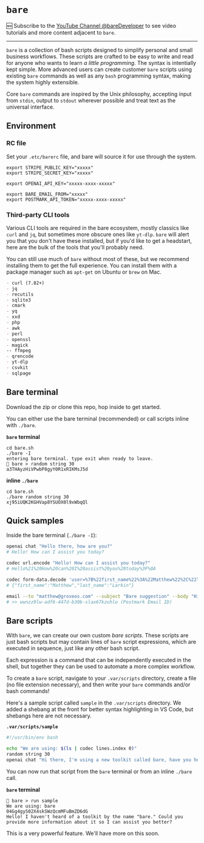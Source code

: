 # `bare`

🆕 Subscribe to the [YouTube Channel @bareDeveloper](https://youtube.com/@bareDeveloper) to see video tutorials and more content adjacent to `bare`.

- - -

`bare` is a collection of bash scripts designed to simplify personal and small business workflows. These scripts are crafted to be easy to write and read for anyone who wants to learn *a little programming*. The syntax is intentially kept simple. More advanced users can create customer `bare` scripts using existing `bare` commands as well as any `bash` programming syntax, making the system highly extensible.

Core `bare` commands are inspired by the Unix philosophy, accepting input from `stdin`, output to `stdout` wherever possible and treat text as the universal interface.

## Environment

### RC file
Set your `.etc/barerc` file, and bare will source it for use through the system.

```env
export STRIPE_PUBLIC_KEY="xxxxx"
export STRIPE_SECRET_KEY="xxxxx"

export OPENAI_API_KEY="xxxxx-xxxx-xxxxx"

export BARE_EMAIL_FROM="xxxxx"
export POSTMARK_API_TOKEN="xxxxx-xxxx-xxxxx"
```

### Third-party CLI tools

Various CLI tools are required in the bare ecosystem, mostly classics like `curl` and `jq`, but sometimes more obscure ones like `yt-dlp`. `bare` will alert you that you don't have these installed, but if you'd like to get a headstart, here are the bulk of the tools that you'll probably need.

You can still use much of `bare` without most of these, but we recommend installing them to get the full experience. You can install them with a package manager such as `apt-get` on Ubuntu or `brew` on Mac.

```md
- curl (7.82+)
- jq
- recutils
- sqlite3
- cmark
- yq
- xxd
- php
- awk
- perl
- openssl
- magick
-- ffmpeg
- qrencode
- yt-dlp
- csvkit
- sqlpage
```

## Bare terminal

Download the zip or clone this repo, hop inside to get started.

You can either use the bare terminal (recommended) or call scripts inline with `./bare`.

**`bare` terminal**
```console
cd bare.sh
./bare -I
entering bare terminal. type exit when ready to leave.
🐻 bare > random string 30
a3THAyzHiVPwbP8gyY0R1xRIKMsJ5d
```

**inline `./bare`**
```console
cd bare.sh
./bare random string 30
xj95iUQK2KGHVap8YSUOX0l9xWbqQl
```

## Quick samples

Inside the bare terminal (`./bare -I`):

```bash
openai chat "Hello there, how are you?"
# Hello! How can I assist you today?

codec url.encode "Hello! How can I assist you today?"
# Hello%21%20How%20can%20I%20assist%20you%20today%3F%0A

codec form-data.decode 'user=%7B%22first_name%22%3A%22Matthew%22%2C%22last_name%22%3A%22Larkin%22%7D'
# {"first_name":"Matthew","last_name":"Larkin"}

email --to "matthew@groveos.com" --subject "Bare suggestion" --body "Hi there, I have an idea for bare!"
# >> wwnzz9lw-adf6-447d-b30b-slax67kzuhlo (Postmark Email ID)
```

## Bare scripts

With `bare`, we can create our own custom *bare scripts*. These scripts are just bash scripts but may contain lines of `bare` script expressions, which are executed in sequence, just like any other bash script.

Each expression is a command that can be independently executed in the shell, but together they can be used to automate a more complex workflow.

To create a `bare` script, navigate to your `.var/scripts` directory, create a file (no file extension necessary), and then write your `bare` commands and/or bash commands!

Here's a sample script called `sample` in the `.var/scripts` directory. We added a shebang at the front for better syntax highlighting in VS Code, but shebangs here are not necessary.

**`.var/scripts/sample`**
```bash
#!/usr/bin/env bash

echo "We are using: $(ls | codec lines.index 0)"
random string 30
openai chat "Hi there, I'm using a new toolkit called bare, have you heard of it?"
```

You can now run that script from the `bare` terminal or from an inline `./bare` call.

**`bare` terminal**

```console
🐻 bare > run sample
We are using: bare
04Gg4gyS02X4skSWzQcmMFuBmZD6dG
Hello! I haven't heard of a toolkit by the name "bare." Could you provide more information about it so I can assist you better?
```

This is a very powerful feature. We'll have more on this soon.